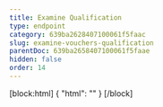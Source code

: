 ```yaml
---
title: Examine Qualification
type: endpoint
category: 639ba2628407100061f5faac
slug: examine-vouchers-qualification
parentDoc: 639ba2658407100061f5faae
hidden: false
order: 14
---
```

[block:html]
{
  "html": "<style>\n.LanguagePicker-divider { \n  display: none; }\n  \n[title=\"Toggle library\"] { \n  display: none; }\n</style>"
}
[/block]